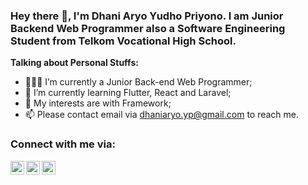 ### Hey there 👋, I'm **Dhani Aryo Yudho Priyono**. I am **Junior Backend Web Programmer** also a **Software Engineering Student** from Telkom Vocational High School. 

**Talking about Personal Stuffs:**

- 👨🏽‍💻 I’m currently a Junior Back-end Web Programmer;
- 🌱 I’m currently learning Flutter, React and Laravel; 
- 🤔 My interests are with Framework;
- 📫 Please contact email via dhaniaryo.yp@gmail.com to reach me.

### Connect with me via:
<a href="https://www.linkedin.com/in/dhani-priyono/">
  <img align="left" alt="Dhani's LinkdeIn" width="22px" src="https://cdn.jsdelivr.net/npm/simple-icons@v3/icons/linkedin.svg" />
</a>
<a href="https://https://www.instagram.com/dhan.___/">
  <img align="left" alt="Dhani's Instagram" width="22px" src="https://cdn.jsdelivr.net/npm/simple-icons@v3/icons/instagram.svg" />
</a>
<a href="https://t.me/dhaniaryo">
  <img align="left" alt="Dhani's Telegram" width="22px" src="https://cdn.jsdelivr.net/npm/simple-icons@v3/icons/telegram.svg" />
</a>
